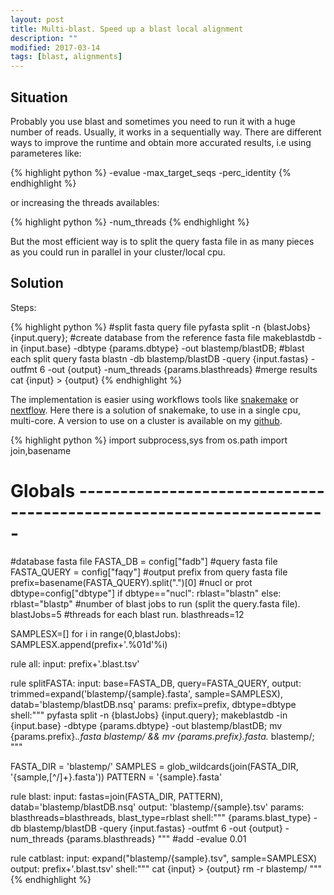 ```yaml
---
layout: post
title: Multi-blast. Speed up a blast local alignment
description: ""
modified: 2017-03-14
tags: [blast, alignments]
---
```


## Situation

Probably you use blast and sometimes you need to run it with a huge number of reads. Usually, it works in a sequentially way. There are different ways to improve the runtime and obtain more accurated results, i.e using parameteres like:

{% highlight python %}
-evalue -max_target_seqs -perc_identity 
{% endhighlight %}

or increasing the threads availables:

{% highlight python %}
-num_threads
{% endhighlight %}

But the most efficient way is to split the query fasta file in as many pieces as you could run in parallel in your cluster/local cpu.

## Solution

Steps:

{% highlight python %}
#split fasta query file
pyfasta split -n {blastJobs} {input.query};
#create database from the reference fasta file
makeblastdb -in {input.base} -dbtype {params.dbtype} -out blastemp/blastDB;
#blast each split query fasta
blastn -db blastemp/blastDB -query {input.fastas} -outfmt 6 -out {output} -num_threads {params.blasthreads}
#merge results
cat {input} > {output} 
{% endhighlight %}

The implementation is easier using workflows tools like [snakemake](https://snakemake.readthedocs.io/en/stable/) or [nextflow](https://www.nextflow.io/). Here there is a solution of snakemake, to use in a single cpu, multi-core. A version to use on a cluster is available on my [github](https://github.com/migrau).

{% highlight python %}
import subprocess,sys
from os.path import join,basename

# Globals ---------------------------------------------------------------------
#database fasta file
FASTA_DB = config["fadb"]
#query fasta file
FASTA_QUERY = config["faqy"]
#output prefix from query fasta file
prefix=basename(FASTA_QUERY).split(".")[0]
#nucl or prot
dbtype=config["dbtype"]
if dbtype=="nucl":
	rblast="blastn"
else:
	rblast="blastp"
#number of blast jobs to run (split the query.fasta file). 
blastJobs=5
#threads for each blast run.
blasthreads=12

SAMPLESX=[]
for i in range(0,blastJobs):
	SAMPLESX.append(prefix+'.%01d'%i)

rule all:
	input:
		prefix+'.blast.tsv'	

rule splitFASTA:
	input:
		base=FASTA_DB,
		query=FASTA_QUERY,
	output:
		trimmed=expand('blastemp/{sample}.fasta', sample=SAMPLESX),
		datab='blastemp/blastDB.nsq'
	params: 
		prefix=prefix,
		dbtype=dbtype
	shell:"""
		pyfasta split -n {blastJobs} {input.query};
		makeblastdb -in {input.base} -dbtype {params.dbtype} -out blastemp/blastDB;
		mv {params.prefix}.*.fasta blastemp/ && mv {params.prefix}.fasta.* blastemp/;
	"""

FASTA_DIR = 'blastemp/'
SAMPLES = glob_wildcards(join(FASTA_DIR, '{sample,[^/]+}.fasta'))
PATTERN = '{sample}.fasta'

rule blast:
	input:
		fastas=join(FASTA_DIR, PATTERN),
		datab='blastemp/blastDB.nsq'
	output:
		'blastemp/{sample}.tsv'
	params: 
		blasthreads=blasthreads,
		blast_type=rblast
	shell:"""
		{params.blast_type} -db blastemp/blastDB -query {input.fastas} -outfmt 6 -out {output} -num_threads {params.blasthreads}
	"""
#add -evalue 0.01

rule catblast:
	input:
		expand("blastemp/{sample}.tsv", sample=SAMPLESX)
	output:
		prefix+'.blast.tsv'
	shell:"""
		cat {input} > {output}
		rm -r blastemp/
	"""
{% endhighlight %}

